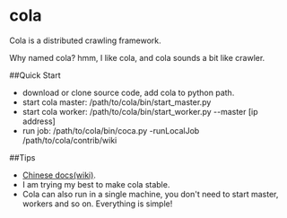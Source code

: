 cola
====

Cola is a distributed crawling framework. 

Why named cola? hmm, I like cola, and cola sounds a bit like crawler.

##Quick Start

* download or clone source code, add cola to python path.
* start cola master: /path/to/cola/bin/start_master.py
* start cola worker: /path/to/cola/bin/start_worker.py --master [ip address]
* run job: /path/to/cola/bin/coca.py -runLocalJob /path/to/cola/contrib/wiki

##Tips

* [Chinese docs(wiki)](https://github.com/chineking/cola/wiki).
* I am trying my best to make cola stable.
* Cola can also run in a single machine, you don't need to start master, workers and so on. Everything is simple!
